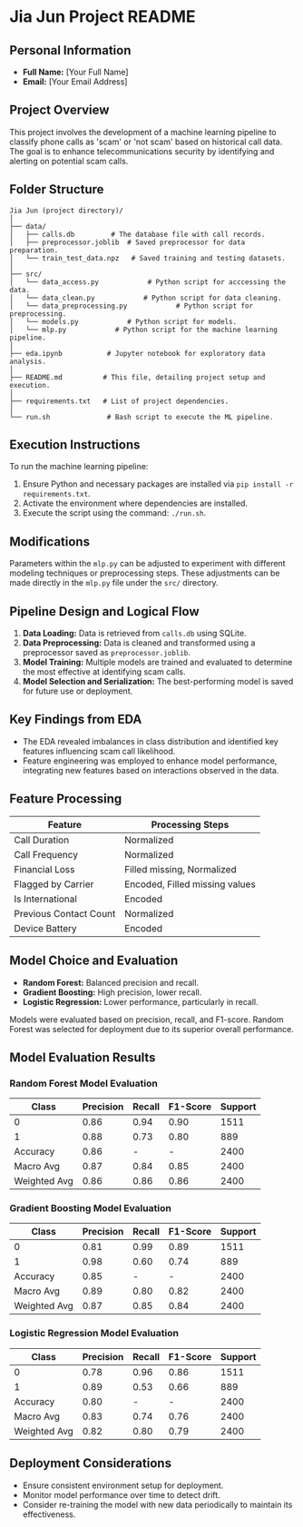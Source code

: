 # Jia Jun Project README

## Personal Information
- **Full Name:** [Your Full Name]
- **Email:** [Your Email Address]

## Project Overview
This project involves the development of a machine learning pipeline to classify phone calls as 'scam' or 'not scam' based on historical call data. The goal is to enhance telecommunications security by identifying and alerting on potential scam calls.

## Folder Structure
```
Jia Jun (project directory)/
│
├── data/
│   ├── calls.db         # The database file with call records.
│   ├── preprocessor.joblib  # Saved preprocessor for data preparation.
│   └── train_test_data.npz   # Saved training and testing datasets.
│
├── src/
│   └── data_access.py            # Python script for acccessing the data.
│   └── data_clean.py            # Python script for data cleaning.
│   └── data_preprocessing.py            # Python script for preprocessing.
│   └── models.py            # Python script for models.
│   └── mlp.py            # Python script for the machine learning pipeline.
│
├── eda.ipynb           # Jupyter notebook for exploratory data analysis.
│
├── README.md          # This file, detailing project setup and execution.
│
├── requirements.txt   # List of project dependencies.
│
└── run.sh              # Bash script to execute the ML pipeline.
```

## Execution Instructions
To run the machine learning pipeline:
1. Ensure Python and necessary packages are installed via `pip install -r requirements.txt`.
2. Activate the environment where dependencies are installed.
3. Execute the script using the command: `./run.sh`.

## Modifications
Parameters within the `mlp.py` can be adjusted to experiment with different modeling techniques or preprocessing steps. These adjustments can be made directly in the `mlp.py` file under the `src/` directory.

## Pipeline Design and Logical Flow
1. **Data Loading:** Data is retrieved from `calls.db` using SQLite.
2. **Data Preprocessing:** Data is cleaned and transformed using a preprocessor saved as `preprocessor.joblib`.
3. **Model Training:** Multiple models are trained and evaluated to determine the most effective at identifying scam calls.
4. **Model Selection and Serialization:** The best-performing model is saved for future use or deployment.

## Key Findings from EDA
- The EDA revealed imbalances in class distribution and identified key features influencing scam call likelihood.
- Feature engineering was employed to enhance model performance, integrating new features based on interactions observed in the data.

## Feature Processing
| Feature                | Processing Steps               |
|------------------------|--------------------------------|
| Call Duration          | Normalized                     |
| Call Frequency         | Normalized                     |
| Financial Loss         | Filled missing, Normalized     |
| Flagged by Carrier     | Encoded, Filled missing values |
| Is International       | Encoded                        |
| Previous Contact Count | Normalized                     |
| Device Battery         | Encoded                        |

## Model Choice and Evaluation
- **Random Forest:** Balanced precision and recall.
- **Gradient Boosting:** High precision, lower recall.
- **Logistic Regression:** Lower performance, particularly in recall.

Models were evaluated based on precision, recall, and F1-score. Random Forest was selected for deployment due to its superior overall performance.

## Model Evaluation Results

### Random Forest Model Evaluation

| Class | Precision | Recall | F1-Score | Support |
|-------|-----------|--------|----------|---------|
| 0     | 0.86      | 0.94   | 0.90     | 1511    |
| 1     | 0.88      | 0.73   | 0.80     | 889     |
| Accuracy | 0.86 | - | - | 2400 |
| Macro Avg | 0.87 | 0.84 | 0.85 | 2400 |
| Weighted Avg | 0.86 | 0.86 | 0.86 | 2400 |

### Gradient Boosting Model Evaluation

| Class | Precision | Recall | F1-Score | Support |
|-------|-----------|--------|----------|---------|
| 0     | 0.81      | 0.99   | 0.89     | 1511    |
| 1     | 0.98      | 0.60   | 0.74     | 889     |
| Accuracy | 0.85 | - | - | 2400 |
| Macro Avg | 0.89 | 0.80 | 0.82 | 2400 |
| Weighted Avg | 0.87 | 0.85 | 0.84 | 2400 |

### Logistic Regression Model Evaluation

| Class | Precision | Recall | F1-Score | Support |
|-------|-----------|--------|----------|---------|
| 0     | 0.78      | 0.96   | 0.86     | 1511    |
| 1     | 0.89      | 0.53   | 0.66     | 889     |
| Accuracy | 0.80 | - | - | 2400 |
| Macro Avg | 0.83 | 0.74 | 0.76 | 2400 |
| Weighted Avg | 0.82 | 0.80 | 0.79 | 2400 |


## Deployment Considerations
- Ensure consistent environment setup for deployment.
- Monitor model performance over time to detect drift.
- Consider re-training the model with new data periodically to maintain its effectiveness.

